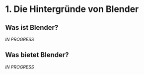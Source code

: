 # 1. Die Hintergründe von Blender 
## Was ist Blender?

_IN PROGRESS_


## Was bietet Blender?

_IN PROGRESS_

